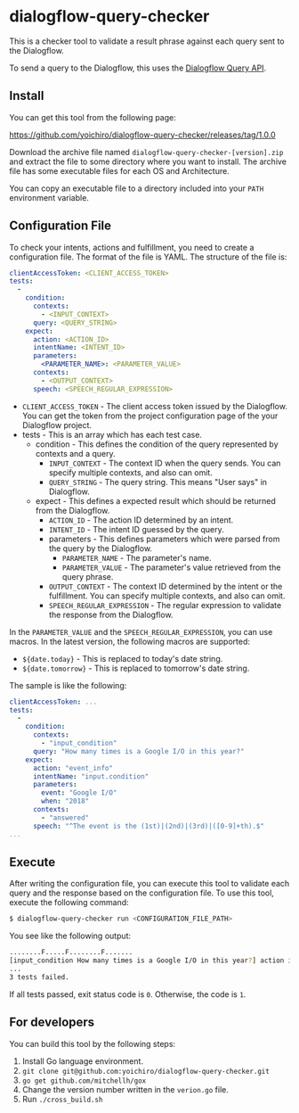# dialogflow-query-checker

This is a checker tool to validate a result phrase against each query sent to the Dialogflow.

To send a query to the Dialogflow, this uses the [Dialogflow Query API](https://dialogflow.com/docs/reference/agent/query).

## Install

You can get this tool from the following page:

https://github.com/yoichiro/dialogflow-query-checker/releases/tag/1.0.0

Download the archive file named `dialogflow-query-checker-[version].zip` and extract the file to some directory where you want to install. The archive file has some executable files for each OS and Architecture.

You can copy an executable file to a directory included into your `PATH` environment variable.

## Configuration File

To check your intents, actions and fulfillment, you need to create a configuration file. The format of the file is YAML. The structure of the file is:

```yaml
clientAccessToken: <CLIENT_ACCESS_TOKEN>
tests:
  -
    condition:
      contexts:
        - <INPUT_CONTEXT>
      query: <QUERY_STRING>
    expect:
      action: <ACTION_ID>
      intentName: <INTENT_ID>
      parameters:
        <PARAMETER_NAME>: <PARAMETER_VALUE>
      contexts:
        - <OUTPUT_CONTEXT>
      speech: <SPEECH_REGULAR_EXPRESSION>
```

* `CLIENT_ACCESS_TOKEN` - The client access token issued by the Dialogflow. You can get the token from the project configuration page of the your Dialogflow project.
* tests - This is an array which has each test case.
  * condition - This defines the condition of the query represented by contexts and a query.
    * `INPUT_CONTEXT` - The context ID when the query sends. You can specify multiple contexts, and also can omit.
    * `QUERY_STRING` - The query string. This means "User says" in Dialogflow.
  * expect - This defines a expected result which should be returned from the Dialogflow.
    * `ACTION_ID` - The action ID determined by an intent.
    * `INTENT_ID` - The intent ID guessed by the query.
    * parameters - This defines parameters which were parsed from the query by the Dialogflow. 
      * `PARAMETER_NAME` - The parameter's name.
      * `PARAMETER_VALUE` - The parameter's value retrieved from the query phrase.
    * `OUTPUT_CONTEXT` - The context ID determined by the intent or the fulfillment. You can specify multiple contexts, and also can omit.
    * `SPEECH_REGULAR_EXPRESSION` - The regular expression to validate the response from the Dialogflow. 

In the `PARAMETER_VALUE` and the `SPEECH_REGULAR_EXPRESSION`, you can use macros. In the latest version, the following macros are supported:

* `${date.today}` - This is replaced to today's date string.
* `${date.tomorrow}` - This is replaced to tomorrow's date string.

The sample is like the following:

```yaml
clientAccessToken: ...
tests:
  -
    condition:
      contexts:
        - "input_condition"
      query: "How many times is a Google I/O in this year?" 
    expect:
      action: "event_info"
      intentName: "input.condition"
      parameters:
        event: "Google I/O"
        when: "2018"
      contexts:
        - "answered"
      speech: "^The event is the (1st)|(2nd)|(3rd)|([0-9]+th).$"
...
```

## Execute

After writing the configuration file, you can execute this tool to validate each query and the response based on the configuration file. To use this tool, execute the following command:

```bash
$ dialogflow-query-checker run <CONFIGURATION_FILE_PATH>
```

You see like the following output:

```bash
........F.....F........F.......
[input_condition How many times is a Google I/O in this year?] action is not same. expected:event_info actual:event_information
...
3 tests failed.
```

If all tests passed, exit status code is `0`. Otherwise, the code is `1`.

## For developers

You can build this tool by the following steps:

1. Install Go language environment.
1. `git clone git@github.com:yoichiro/dialogflow-query-checker.git`
1. `go get github.com/mitchellh/gox`
1. Change the version number written in the `verion.go` file.
1. Run `./cross_build.sh`
